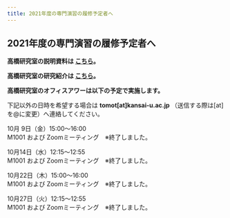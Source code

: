```yaml
---
title: 2021年度の専門演習の履修予定者へ
---
```

<h2 class="mt-3 mb-5">2021年度の専門演習の履修予定者へ</h2>

<i class="fas fa-caret-right"></i> **高橋研究室の説明資料は [こちら](dl/tkhslab2020.pdf)。**

<i class="fas fa-caret-right"></i> **高橋研究室の研究紹介は [こちら](https://www.kansai-u.ac.jp/stories/11_takahashi.html)。**

<i class="fas fa-caret-right"></i> **高橋研究室のオフィスアワーは以下の予定で実施します。**

下記以外の日時を希望する場合は **tomot[at]kansai-u.ac.jp** （送信する際は[at]を@に変更）へ連絡してください。

10月 9日（金）15:00～16:00<br>
M1001 および Zoomミーティング　※終了しました。

10月14日（水）12:15～12:55<br>
M1001 および Zoomミーティング　※終了しました。

10月22日（木）15:00～16:00<br>
M1001 および Zoomミーティング　※終了しました。

10月27日（火）12:15～12:55<br>
M1001 および Zoomミーティング　※終了しました。
